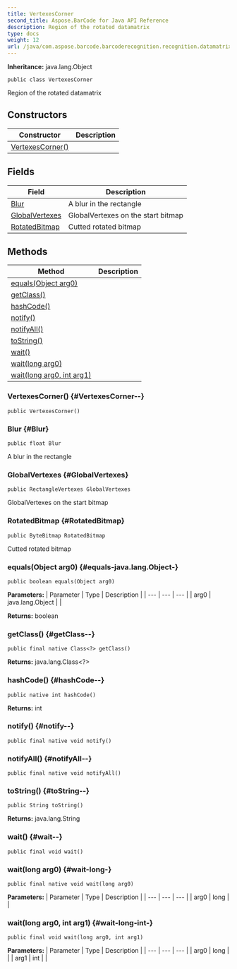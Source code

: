 ```yaml
---
title: VertexesCorner
second_title: Aspose.BarCode for Java API Reference
description: Region of the rotated datamatrix
type: docs
weight: 12
url: /java/com.aspose.barcode.barcoderecognition.recognition.datamatrix.oldalgorithm.regions.corners/vertexescorner/
---
```

**Inheritance:**
java.lang.Object
```
public class VertexesCorner
```

Region of the rotated datamatrix
## Constructors

| Constructor | Description |
| --- | --- |
| [VertexesCorner()](#VertexesCorner--) |  |
## Fields

| Field | Description |
| --- | --- |
| [Blur](#Blur) | A blur in the rectangle |
| [GlobalVertexes](#GlobalVertexes) | GlobalVertexes on the start bitmap |
| [RotatedBitmap](#RotatedBitmap) | Cutted rotated bitmap |
## Methods

| Method | Description |
| --- | --- |
| [equals(Object arg0)](#equals-java.lang.Object-) |  |
| [getClass()](#getClass--) |  |
| [hashCode()](#hashCode--) |  |
| [notify()](#notify--) |  |
| [notifyAll()](#notifyAll--) |  |
| [toString()](#toString--) |  |
| [wait()](#wait--) |  |
| [wait(long arg0)](#wait-long-) |  |
| [wait(long arg0, int arg1)](#wait-long-int-) |  |
### VertexesCorner() {#VertexesCorner--}
```
public VertexesCorner()
```


### Blur {#Blur}
```
public float Blur
```


A blur in the rectangle

### GlobalVertexes {#GlobalVertexes}
```
public RectangleVertexes GlobalVertexes
```


GlobalVertexes on the start bitmap

### RotatedBitmap {#RotatedBitmap}
```
public ByteBitmap RotatedBitmap
```


Cutted rotated bitmap

### equals(Object arg0) {#equals-java.lang.Object-}
```
public boolean equals(Object arg0)
```




**Parameters:**
| Parameter | Type | Description |
| --- | --- | --- |
| arg0 | java.lang.Object |  |

**Returns:**
boolean
### getClass() {#getClass--}
```
public final native Class<?> getClass()
```




**Returns:**
java.lang.Class<?>
### hashCode() {#hashCode--}
```
public native int hashCode()
```




**Returns:**
int
### notify() {#notify--}
```
public final native void notify()
```




### notifyAll() {#notifyAll--}
```
public final native void notifyAll()
```




### toString() {#toString--}
```
public String toString()
```




**Returns:**
java.lang.String
### wait() {#wait--}
```
public final void wait()
```




### wait(long arg0) {#wait-long-}
```
public final native void wait(long arg0)
```




**Parameters:**
| Parameter | Type | Description |
| --- | --- | --- |
| arg0 | long |  |

### wait(long arg0, int arg1) {#wait-long-int-}
```
public final void wait(long arg0, int arg1)
```




**Parameters:**
| Parameter | Type | Description |
| --- | --- | --- |
| arg0 | long |  |
| arg1 | int |  |


